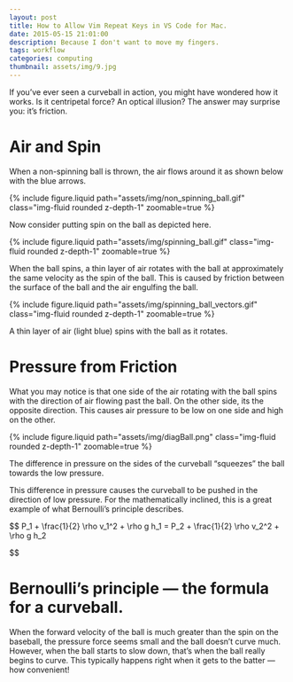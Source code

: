 ```yaml
---
layout: post
title: How to Allow Vim Repeat Keys in VS Code for Mac.
date: 2015-05-15 21:01:00
description: Because I don't want to move my fingers.
tags: workflow
categories: computing
thumbnail: assets/img/9.jpg
---
```


If you’ve ever seen a curveball in action, you might have wondered how it works. Is it centripetal force? An optical illusion? The answer may surprise you: it’s friction.

# Air and Spin

When a non-spinning ball is thrown, the air flows around it as shown below with the blue arrows.

{% include figure.liquid path="assets/img/non_spinning_ball.gif" class="img-fluid rounded z-depth-1" zoomable=true %}

Now consider putting spin on the ball as depicted here.

{% include figure.liquid path="assets/img/spinning_ball.gif" class="img-fluid rounded z-depth-1" zoomable=true %}

When the ball spins, a thin layer of air rotates with the ball at approximately the same velocity as the spin of the ball. This is caused by friction between the surface of the ball and the air engulfing the ball.

{% include figure.liquid path="assets/img/spinning_ball_vectors.gif" class="img-fluid rounded z-depth-1" zoomable=true %}

A thin layer of air (light blue) spins with the ball as it rotates.

# Pressure from Friction

What you may notice is that one side of the air rotating with the ball spins with the direction of air flowing past the ball. On the other side, its the opposite direction. This causes air pressure to be low on one side and high on the other.

{% include figure.liquid path="assets/img/diagBall.png" class="img-fluid rounded z-depth-1" zoomable=true %}

The difference in pressure on the sides of the curveball “squeezes” the ball towards the low pressure.

This difference in pressure causes the curveball to be pushed in the direction of low pressure. For the mathematically inclined, this is a great example of what Bernoulli’s principle describes.

$$
P_1 + \frac{1}{2} \rho v_1^2 + \rho g h_1 = P_2 + \frac{1}{2} \rho v_2^2 + \rho g h_2

$$
# Bernoulli’s principle — the formula for a curveball.

When the forward velocity of the ball is much greater than the spin on the baseball, the pressure force seems small and the ball doesn’t curve much. However, when the ball starts to slow down, that’s when the ball really begins to curve. This typically happens right when it gets to the batter — how convenient!
